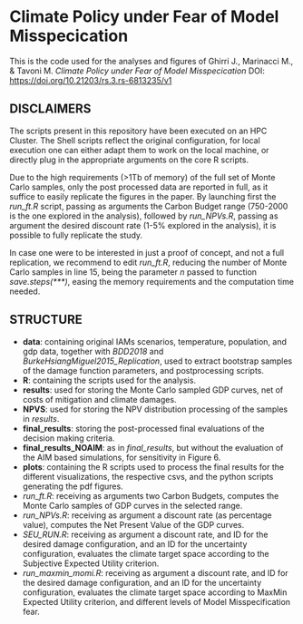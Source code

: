 # Climate Policy under Fear of Model Misspecication

This is the code used for the analyses and figures of Ghirri J., Marinacci M., & Tavoni M. _Climate Policy under Fear of Model Misspecication_ DOI: https://doi.org/10.21203/rs.3.rs-6813235/v1

## DISCLAIMERS
The scripts present in this repository have been executed on an HPC Cluster. The Shell scripts reflect the original configuration, for local execution one can either adapt them to work on the local machine, or directly plug in the appropriate arguments on the core R scripts.

Due to the high requirements (>1Tb of memory) of the full set of Monte Carlo samples, only the post processed data are reported in full, as it suffice to easily replicate the figures in the paper. 
By launching first the _run_ft.R_ script, passing as arguments the Carbon Budget range (750-2000 is the one explored in the analysis), followed by _run_NPVs.R_, passing as argument the desired discount rate (1-5% explored in the analysis), it is possible to fully replicate the study.

In case one were to be interested in just a proof of concept, and not a full replication, we recommend to edit _run_ft.R_, reducing the number of Monte Carlo samples in line 15, being the parameter _n_ passed to function _save.steps(***)_, easing the memory requirements and the computation time needed.

## STRUCTURE
- **data**: containing original IAMs scenarios, temperature, population, and gdp data, together with *BDD2018* and *BurkeHsiangMiguel2015_Replication*, used to extract bootstrap samples of the damage function parameters, and postprocessing scripts.
- **R**: containing the scripts used for the analysis.
- **results**: used for storing the Monte Carlo sampled GDP curves, net of costs of mitigation and climate damages.
- **NPVS**: used for storing the NPV distribution processing of the samples in *results*.
- **final_results**: storing the post-processed final evaluations of the decision making criteria.
- **final_results_NOAIM**: as in *final_results*, but without the evaluation of the AIM based simulations, for sensitivity in Figure 6.
- **plots**: containing the R scripts used to process the final results for the different visualizations, the respective csvs, and the python scripts generating the pdf figures.
- _run_ft.R_: receiving as arguments two Carbon Budgets, computes the Monte Carlo samples of GDP curves in the selected range.
- _run_NPVs.R_: receiving as argument a discount rate (as percentage value), computes the Net Present Value of the GDP curves.
- _SEU_RUN.R_: receiving as argument a discount rate, and ID for the desired damage configuration, and an ID for the uncertainty configuration, evaluates the climate target space according to the Subjective Expected Utility criterion.
- _run_maxmin_momi.R_: receiving as argument a discount rate, and ID for the desired damage configuration, and an ID for the uncertainty configuration, evaluates the climate target space according to MaxMin Expected Utility criterion, and different levels of Model Misspecification fear.

